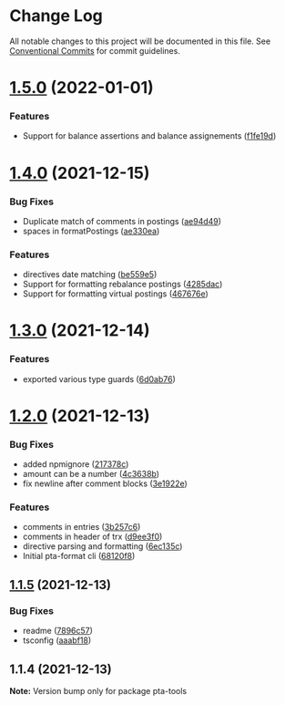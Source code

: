 # Change Log

All notable changes to this project will be documented in this file.
See [Conventional Commits](https://conventionalcommits.org) for commit guidelines.

# [1.5.0](https://github.com/kajyr/pta-tools/compare/pta-tools@1.4.0...pta-tools@1.5.0) (2022-01-01)


### Features

* Support for balance assertions and balance assignements ([f1fe19d](https://github.com/kajyr/pta-tools/commit/f1fe19d601ca124675722aef2d0952b23e2e7f91))





# [1.4.0](https://github.com/kajyr/pta-tools/compare/pta-tools@1.3.0...pta-tools@1.4.0) (2021-12-15)


### Bug Fixes

* Duplicate match of comments in postings ([ae94d49](https://github.com/kajyr/pta-tools/commit/ae94d497998eec50d18dbfad399157de768bccbc))
* spaces in formatPostings ([ae330ea](https://github.com/kajyr/pta-tools/commit/ae330ea44c50aaf940a327c39fd5a3302cf85ef5))


### Features

* directives date matching ([be559e5](https://github.com/kajyr/pta-tools/commit/be559e5d81aa40cc67c180194d866241e5c751db))
* Support for formatting rebalance postings ([4285dac](https://github.com/kajyr/pta-tools/commit/4285dac585d328ae4c9cdfb0223a5324ff03fda9))
* Support for formatting virtual postings ([467676e](https://github.com/kajyr/pta-tools/commit/467676e0d03c027ca486d809a260c438eb77aad3))





# [1.3.0](https://github.com/kajyr/pta-tools/compare/pta-tools@1.2.0...pta-tools@1.3.0) (2021-12-14)


### Features

* exported various type guards ([6d0ab76](https://github.com/kajyr/pta-tools/commit/6d0ab768b048b07566108f7e2243517113b452d4))





# [1.2.0](https://github.com/kajyr/pta-tools/compare/pta-tools@1.1.5...pta-tools@1.2.0) (2021-12-13)


### Bug Fixes

* added npmignore ([217378c](https://github.com/kajyr/pta-tools/commit/217378c09b72410c14b2df7076c7733cebe3f5a5))
* amount can be a number ([4c3638b](https://github.com/kajyr/pta-tools/commit/4c3638b41a826db47c7a07b5dafa47bd1f83efee))
* fix newline after comment blocks ([3e1922e](https://github.com/kajyr/pta-tools/commit/3e1922e034c72b4170183c750ebde01004c6dc35))


### Features

* comments in entries ([3b257c6](https://github.com/kajyr/pta-tools/commit/3b257c66175138c8a94c33553f137fb08f928bce))
* comments in header of trx ([d9ee3f0](https://github.com/kajyr/pta-tools/commit/d9ee3f06d7a015d5576b1a3c49cad0722647c9a4))
* directive parsing and formatting ([6ec135c](https://github.com/kajyr/pta-tools/commit/6ec135cae5b3f4623d9895be13b58835b147a4b0))
* Initial pta-format cli ([68120f8](https://github.com/kajyr/pta-tools/commit/68120f8c07b2eced9f5a69d20e80f407a14a58da))





## [1.1.5](https://github.com/kajyr/pta-tools/compare/pta-tools@1.1.4...pta-tools@1.1.5) (2021-12-13)


### Bug Fixes

* readme ([7896c57](https://github.com/kajyr/pta-tools/commit/7896c570b239396ba61e2ae6441f761a3fc0f1af))
* tsconfig ([aaabf18](https://github.com/kajyr/pta-tools/commit/aaabf18c6eccdb9f5f966cf85fd9ed6d55b18620))





## 1.1.4 (2021-12-13)

**Note:** Version bump only for package pta-tools
